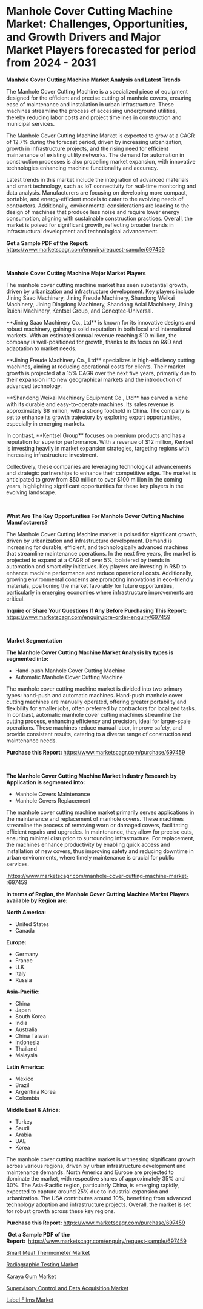 <p><h1>Manhole Cover Cutting Machine Market: Challenges, Opportunities, and Growth Drivers and Major Market Players forecasted for period from 2024 - 2031</h1></p><p><strong>Manhole Cover Cutting Machine Market Analysis and Latest Trends</strong></p>
<p><p>The Manhole Cover Cutting Machine is a specialized piece of equipment designed for the efficient and precise cutting of manhole covers, ensuring ease of maintenance and installation in urban infrastructure. These machines streamline the process of accessing underground utilities, thereby reducing labor costs and project timelines in construction and municipal services.</p><p>The Manhole Cover Cutting Machine Market is expected to grow at a CAGR of 12.7% during the forecast period, driven by increasing urbanization, growth in infrastructure projects, and the rising need for efficient maintenance of existing utility networks. The demand for automation in construction processes is also propelling market expansion, with innovative technologies enhancing machine functionality and accuracy.</p><p>Latest trends in this market include the integration of advanced materials and smart technology, such as IoT connectivity for real-time monitoring and data analysis. Manufacturers are focusing on developing more compact, portable, and energy-efficient models to cater to the evolving needs of contractors. Additionally, environmental considerations are leading to the design of machines that produce less noise and require lower energy consumption, aligning with sustainable construction practices. Overall, the market is poised for significant growth, reflecting broader trends in infrastructural development and technological advancement.</p></p>
<p><strong>Get a Sample PDF of the Report:&nbsp;</strong> <a href="https://www.marketscagr.com/enquiry/request-sample/697459?utm_campaign=1128&utm_medium=2&utm_source=Github&utm_content=ia&utm_term=29092024&utm_id=manhole-cover-cutting-machine">https://www.marketscagr.com/enquiry/request-sample/697459</a></p>
<p>&nbsp;</p>
<p><strong>Manhole Cover Cutting Machine Major Market Players</strong></p>
<p><p>The manhole cover cutting machine market has seen substantial growth, driven by urbanization and infrastructure development. Key players include Jining Saao Machinery, Jining Freude Machinery, Shandong Weikai Machinery, Jining Dingdong Machinery, Shandong Aolai Machinery, Jining Ruichi Machinery, Kentsel Group, and Coneqtec-Universal.</p><p>**Jining Saao Machinery Co., Ltd** is known for its innovative designs and robust machinery, gaining a solid reputation in both local and international markets. With an estimated annual revenue reaching $10 million, the company is well-positioned for growth, thanks to its focus on R&D and adaptation to market needs.</p><p>**Jining Freude Machinery Co., Ltd** specializes in high-efficiency cutting machines, aiming at reducing operational costs for clients. Their market growth is projected at a 15% CAGR over the next five years, primarily due to their expansion into new geographical markets and the introduction of advanced technology.</p><p>**Shandong Weikai Machinery Equipment Co., Ltd** has carved a niche with its durable and easy-to-operate machines. Its sales revenue is approximately $8 million, with a strong foothold in China. The company is set to enhance its growth trajectory by exploring export opportunities, especially in emerging markets.</p><p>In contrast, **Kentsel Group** focuses on premium products and has a reputation for superior performance. With a revenue of $12 million, Kentsel is investing heavily in market expansion strategies, targeting regions with increasing infrastructure investment.</p><p>Collectively, these companies are leveraging technological advancements and strategic partnerships to enhance their competitive edge. The market is anticipated to grow from $50 million to over $100 million in the coming years, highlighting significant opportunities for these key players in the evolving landscape.</p></p>
<p>&nbsp;</p>
<p><strong>What Are The Key Opportunities For Manhole Cover Cutting Machine Manufacturers?</strong></p>
<p><p>The Manhole Cover Cutting Machine market is poised for significant growth, driven by urbanization and infrastructure development. Demand is increasing for durable, efficient, and technologically advanced machines that streamline maintenance operations. In the next five years, the market is projected to expand at a CAGR of over 5%, bolstered by trends in automation and smart city initiatives. Key players are investing in R&D to enhance machine performance and reduce operational costs. Additionally, growing environmental concerns are prompting innovations in eco-friendly materials, positioning the market favorably for future opportunities, particularly in emerging economies where infrastructure improvements are critical.</p></p>
<p><strong>Inquire or Share Your Questions If Any Before Purchasing This Report:</strong> <a href="https://www.marketscagr.com/enquiry/pre-order-enquiry/697459?utm_campaign=1128&utm_medium=2&utm_source=Github&utm_content=ia&utm_term=29092024&utm_id=manhole-cover-cutting-machine">https://www.marketscagr.com/enquiry/pre-order-enquiry/697459</a></p>
<p>&nbsp;</p>
<p><strong>Market Segmentation</strong></p>
<p><strong>The Manhole Cover Cutting Machine Market Analysis by types is segmented into:</strong></p>
<p><ul><li>Hand-push Manhole Cover Cutting Machine</li><li>Automatic Manhole Cover Cutting Machine</li></ul></p>
<p><p>The manhole cover cutting machine market is divided into two primary types: hand-push and automatic machines. Hand-push manhole cover cutting machines are manually operated, offering greater portability and flexibility for smaller jobs, often preferred by contractors for localized tasks. In contrast, automatic manhole cover cutting machines streamline the cutting process, enhancing efficiency and precision, ideal for larger-scale operations. These machines reduce manual labor, improve safety, and provide consistent results, catering to a diverse range of construction and maintenance needs.</p></p>
<p><strong>Purchase this Report:&nbsp;</strong><a href="https://www.marketscagr.com/purchase/697459?utm_campaign=1128&utm_medium=2&utm_source=Github&utm_content=ia&utm_term=29092024&utm_id=manhole-cover-cutting-machine">https://www.marketscagr.com/purchase/697459</a></p>
<p>&nbsp;</p>
<p><strong>The Manhole Cover Cutting Machine Market Industry Research by Application is segmented into:</strong></p>
<p><ul><li>Manhole Covers Maintenance</li><li>Manhole Covers Replacement</li></ul></p>
<p><p>The manhole cover cutting machine market primarily serves applications in the maintenance and replacement of manhole covers. These machines streamline the process of removing worn or damaged covers, facilitating efficient repairs and upgrades. In maintenance, they allow for precise cuts, ensuring minimal disruption to surrounding infrastructure. For replacement, the machines enhance productivity by enabling quick access and installation of new covers, thus improving safety and reducing downtime in urban environments, where timely maintenance is crucial for public services.</p></p>
<p><a href="https://www.marketscagr.com/manhole-cover-cutting-machine-market-r697459?utm_campaign=1128&utm_medium=2&utm_source=Github&utm_content=ia&utm_term=29092024&utm_id=manhole-cover-cutting-machine">&nbsp;https://www.marketscagr.com/manhole-cover-cutting-machine-market-r697459</a></p>
<p><strong>In terms of Region, the Manhole Cover Cutting Machine Market Players available by Region are:</strong></p>
<p>
    <p> <strong> North America: </strong>
        <ul>
            <li>United States</li>
            <li>Canada</li>
        </ul>
        </p> 
    <p> <strong> Europe: </strong>
        <ul>
            <li>Germany</li>
            <li>France</li>
            <li>U.K.</li>
            <li>Italy</li>
            <li>Russia</li>
        </ul>
        </p> 
    <p> <strong> Asia-Pacific: </strong>
        <ul>
            <li>China</li>
            <li>Japan</li>
            <li>South Korea</li>
            <li>India</li>
            <li>Australia</li>
            <li>China Taiwan</li>
            <li>Indonesia</li>
            <li>Thailand</li>
            <li>Malaysia</li>
        </ul>
        </p> 
    <p> <strong> Latin America: </strong>
        <ul>
            <li>Mexico</li>
            <li>Brazil</li>
            <li>Argentina Korea</li>
            <li>Colombia</li>
        </ul>
        </p> 
    <p> <strong> Middle East & Africa: </strong>
        <ul>
            <li>Turkey</li>
            <li>Saudi</li>
            <li>Arabia</li>
            <li>UAE</li>
            <li>Korea</li>
        </ul>
    </p>
    </p>
<p><p>The manhole cover cutting machine market is witnessing significant growth across various regions, driven by urban infrastructure development and maintenance demands. North America and Europe are projected to dominate the market, with respective shares of approximately 35% and 30%. The Asia-Pacific region, particularly China, is emerging rapidly, expected to capture around 25% due to industrial expansion and urbanization. The USA contributes around 10%, benefiting from advanced technology adoption and infrastructure projects. Overall, the market is set for robust growth across these key regions.</p></p>
<p><strong>Purchase this Report: </strong><a href="https://www.marketscagr.com/purchase/697459?utm_campaign=1128&utm_medium=2&utm_source=Github&utm_content=ia&utm_term=29092024&utm_id=manhole-cover-cutting-machine">https://www.marketscagr.com/purchase/697459</a></p>
<p>&nbsp;<strong>Get a Sample PDF of the Report:&nbsp;&nbsp;</strong><a href="https://www.marketscagr.com/enquiry/request-sample/697459?utm_campaign=1128&utm_medium=2&utm_source=Github&utm_content=ia&utm_term=29092024&utm_id=manhole-cover-cutting-machine">https://www.marketscagr.com/enquiry/request-sample/697459</a></p>
<p><strong></strong></p>
<p><p><a href="https://www.linkedin.com/pulse/global-smart-meat-thermometer-market-trends-insights-growth-z1zsf?utm_campaign=1128&utm_medium=2&utm_source=Github&utm_content=ia&utm_term=29092024&utm_id=manhole-cover-cutting-machine">Smart Meat Thermometer Market</a></p><p><a href="https://issuu.com/reportprime-2/docs/radiographic-testing-market-size-20_aea8b31a605281?utm_campaign=1128&utm_medium=2&utm_source=Github&utm_content=ia&utm_term=29092024&utm_id=manhole-cover-cutting-machine">Radiographic Testing Market</a></p><p><a href="https://www.linkedin.com/pulse/karaya-gum-market-size-share-competitive-landscape-trend-analysis-zt4ic?utm_campaign=1128&utm_medium=2&utm_source=Github&utm_content=ia&utm_term=29092024&utm_id=manhole-cover-cutting-machine">Karaya Gum Market</a></p><p><a href="https://issuu.com/reportprime-2/docs/supervisory-control-and-data-acquis_986cc63dbe2506?utm_campaign=1128&utm_medium=2&utm_source=Github&utm_content=ia&utm_term=29092024&utm_id=manhole-cover-cutting-machine">Supervisory Control and Data Acquisition Market</a></p><p><a href="https://www.linkedin.com/pulse/insights-label-films-market-size-which-expanding-43-cagr-xxfic?utm_campaign=1128&utm_medium=2&utm_source=Github&utm_content=ia&utm_term=29092024&utm_id=manhole-cover-cutting-machine">Label Films Market</a></p></p>